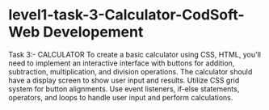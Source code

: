 # level1-task-3-Calculator-CodSoft-Web Developement

Task 3:- CALCULATOR To create a basic calculator using CSS, HTML, you'll need to implement an interactive interface with buttons for addition, subtraction, multiplication, and division operations. The calculator should have a display screen to show user input and results. Utilize CSS grid system for button alignments. Use event listeners, if-else statements, operators, and loops to handle user input and perform calculations.
